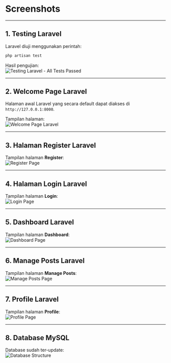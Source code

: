 # Screenshots

---

## **1. Testing Laravel**

Laravel diuji menggunakan perintah:

```bash
php artisan test
```

Hasil pengujian:  
![Testing Laravel - All Tests Passed](https://i.imgur.com/kIZ3jbn.png)

---

## **2. Welcome Page Laravel**

Halaman awal Laravel yang secara default dapat diakses di `http://127.0.0.1:8000`.

Tampilan halaman:  
![Welcome Page Laravel](https://i.imgur.com/LWQBDwm.png)

---

## **3. Halaman Register Laravel**

Tampilan halaman **Register**:  
![Register Page](https://i.imgur.com/P770xmk.png)

---

## **4. Halaman Login Laravel**

Tampilan halaman **Login**:  
![Login Page](https://i.imgur.com/3GLHTlG.png)

---

## **5. Dashboard Laravel**

Tampilan halaman **Dashboard**:  
![Dashboard Page](https://i.imgur.com/3GLHTlG.png)

---

## **6. Manage Posts Laravel**

Tampilan halaman **Manage Posts**:  
![Manage Posts Page](https://i.imgur.com/3GLHTlG.png)

---

## **7. Profile Laravel**

Tampilan halaman **Profile**:  
![Profile Page](https://i.imgur.com/Jfn5FXs.png)

---

## **8. Database MySQL**

Database sudah ter-update:  
![Database Structure](https://i.imgur.com/uyjOSLV.png)

